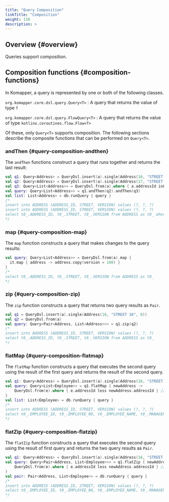 ```yaml
---
title: "Query Composition"
linkTitle: "Composition"
weight: 110
description: >
---
```


## Overview {#overview}

Queries support composition.

## Composition functions {#composition-functions}

In Komapper, a query is represented by one or both of the following classes.

`org.komapper.core.dsl.query.Query<T>`
: A query that returns the value of type `T`

`org.komapper.core.dsl.query.FlowQuery<T>`
: A query that returns the value of type `kotlinx.coroutines.flow.Flow<T>`

Of these, only `Query<T>` supports composition.
The following sections describe the composite functions that can be performed on `Query<T>`.

### andThen {#query-composition-andthen}

The `andThen` functions construct a query that runs together and returns the last result:

```kotlin
val q1: Query<Address> = QueryDsl.insert(a).single(Address(16, "STREET 16", 0))
val q2: Query<Address> = QueryDsl.insert(a).single(Address(17, "STREET 17", 0))
val q3: Query<List<Address>> = QueryDsl.from(a).where { a.addressId inList listOf(16, 17) }
val query: Query<List<Address>> = q1.andThen(q2).andThen(q3)
val list: List<Address> = db.runQuery { query }
/*
insert into ADDRESS (ADDRESS_ID, STREET, VERSION) values (?, ?, ?)
insert into ADDRESS (ADDRESS_ID, STREET, VERSION) values (?, ?, ?)
select t0_.ADDRESS_ID, t0_.STREET, t0_.VERSION from ADDRESS as t0_ where t0_.ADDRESS_ID in (?, ?)
*/
```

### map {#query-composition-map}

The `map` function constructs a query that makes changes to the query results:

```kotlin
val query: Query<List<Address>> = QueryDsl.from(a).map { 
  it.map { address -> address.copy(version = 100) }
}
/*
select t0_.ADDRESS_ID, t0_.STREET, t0_.VERSION from ADDRESS as t0_ 
*/
```

### zip {#query-composition-zip}

The `zip` function constructs a query that returns two query results as `Pair`.

```kotlin
val q1 = QueryDsl.insert(a).single(Address(16, "STREET 16", 0))
val q2 = QueryDsl.from(a)
val query: Query<Pair<Address, List<Address>>> = q1.zip(q2)
/*
insert into ADDRESS (ADDRESS_ID, STREET, VERSION) values (?, ?, ?)
select t0_.ADDRESS_ID, t0_.STREET, t0_.VERSION from ADDRESS as t0_
*/
```

### flatMap {#query-composition-flatmap}

The `flatMap` function constructs a query that executes the second query using the result of the first query 
and returns the result of the second query.

```kotlin
val q1: Query<Address> = QueryDsl.insert(a).single(Address(16, "STREET 16", 0)) // 1st query
val query: Query<List<Employee>> = q1.flatMap { newAddress ->
    QueryDsl.from(e).where { e.addressId less newAddress.addressId } // 2nd query
}
val list: List<Employee> = db.runQuery { query }
/*
insert into ADDRESS (ADDRESS_ID, STREET, VERSION) values (?, ?, ?)
select t0_.EMPLOYEE_ID, t0_.EMPLOYEE_NO, t0_.EMPLOYEE_NAME, t0_.MANAGER_ID, t0_.HIREDATE, t0_.SALARY, t0_.DEPARTMENT_ID, t0_.ADDRESS_ID, t0_.VERSION from EMPLOYEE as t0_ where t0_.ADDRESS_ID < ?
*/
```

### flatZip {#query-composition-flatzip}

The `flatZip` function constructs a query that executes the second query using the result of first query and 
returns the two query results as `Pair`.

```kotlin
val q1: Query<Address> = QueryDsl.insert(a).single(Address(16, "STREET 16", 0)) // 1st query
val query: Query<Pair<Address, List<Employee>>> = q1.flatZip { newAddress ->
    QueryDsl.from(e).where { e.addressId less newAddress.addressId } // 2nd query
}
val pair: Pair<Address, List<Employee>> = db.runQuery { query }
/*
insert into ADDRESS (ADDRESS_ID, STREET, VERSION) values (?, ?, ?)
select t0_.EMPLOYEE_ID, t0_.EMPLOYEE_NO, t0_.EMPLOYEE_NAME, t0_.MANAGER_ID, t0_.HIREDATE, t0_.SALARY, t0_.DEPARTMENT_ID, t0_.ADDRESS_ID, t0_.VERSION from EMPLOYEE as t0_ where t0_.ADDRESS_ID < ?
*/
```

